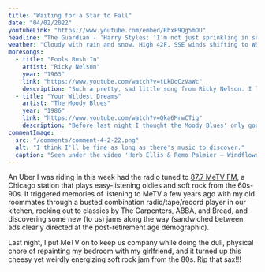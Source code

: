 ```yaml
---
title: "Waiting for a Star to Fall"
date: "04/02/2022"
youtubeLink: "https://www.youtube.com/embed/RhxF9Qg5mOU"
headline: "The Guardian - 'Harry Styles: ‘I’m not just sprinkling in sexual ambiguity to be interesting’'"
weather: "Cloudy with rain and snow. High 42F. SSE winds shifting to WSW at 10 to 15 mph. Chance of rain 100%."
moresongs:
  - title: "Fools Rush In"
    artist: "Ricky Nelson"
    year: "1963"
    link: "https://www.youtube.com/watch?v=tLkDoCzVaWc"
    description: "Such a pretty, sad little song from Ricky Nelson. I love the guitar solo + rhythm throughout."
  - title: "Your Wildest Dreams"
    artist: "The Moody Blues"
    year: "1986"
    link: "https://www.youtube.com/watch?v=Qka6MrwCTig"
    description: "Before last night I thought the Moody Blues' only good song was 'Nights in White Satin' (1972). How wrong I was."
commentImage:
  src: "/comments/comment-4-2-22.png"
  alt: "I think I'll be fine as long as there's music to discover."
  caption: "Seen under the video 'Herb Ellis & Remo Palmier – Windflower (1978)' on the 'Tube. Unreal amount of good stuff out there 🤯"
---
```


An Uber I was riding in this week had the radio tuned to [87.7 MeTV FM](https://metv.fm/), a Chicago station that plays easy-listening oldies and soft rock from the 60s-90s. It triggered memories of listening to MeTV a few years ago with my old roommates through a busted combination radio/tape/record player in our kitchen, rocking out to classics by The Carpenters, ABBA, and Bread, and discovering some new (to us) jams along the way (sandwiched between ads clearly directed at the post-retirement age demographic).

Last night, I put MeTV on to keep us company while doing the dull, physical chore of repainting my bedroom with my girlfriend, and it turned up this cheesy yet weirdly energizing soft rock jam from the 80s. Rip that sax!!!
